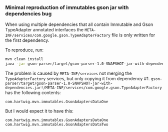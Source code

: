 ### Minimal reproduction of immutables gson jar with dependencies bug
When using multiple dependencies that all contain Immutable and Gson TypeAdapter annotated interfaces
the `META-INF/services/com.google.gson.TypeAdapterFactory` file is only written for the first dependency. 

To reproduce, run:
```sh
mvn clean install
java -jar gson-parser/target/gson-parser-1.0-SNAPSHOT-jar-with-dependencies.jar
```

The problem is caused by `META-INF/services` not merging the `TypeAdapterFactory` services, but only copying it from dependency #1.
`gson-parser/target/gson-parser-1.0-SNAPSHOT-jar-with-dependencies.jar!/META-INF/services/com.google.gson.TypeAdapterFactory`
has the following contents:

```
com.hartwig.mvn.immutables.GsonAdaptersDataOne
```

But I would expect it to have this:

```
com.hartwig.mvn.immutables.GsonAdaptersDataOne
com.hartwig.mvn.immutables.GsonAdaptersDataTwo
```